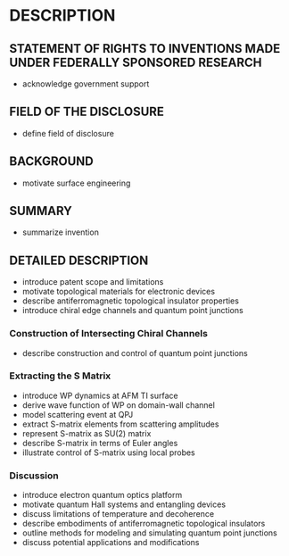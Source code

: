 # DESCRIPTION

## STATEMENT OF RIGHTS TO INVENTIONS MADE UNDER FEDERALLY SPONSORED RESEARCH

- acknowledge government support

## FIELD OF THE DISCLOSURE

- define field of disclosure

## BACKGROUND

- motivate surface engineering

## SUMMARY

- summarize invention

## DETAILED DESCRIPTION

- introduce patent scope and limitations
- motivate topological materials for electronic devices
- describe antiferromagnetic topological insulator properties
- introduce chiral edge channels and quantum point junctions

### Construction of Intersecting Chiral Channels

- describe construction and control of quantum point junctions

### Extracting the S Matrix

- introduce WP dynamics at AFM TI surface
- derive wave function of WP on domain-wall channel
- model scattering event at QPJ
- extract S-matrix elements from scattering amplitudes
- represent S-matrix as SU(2) matrix
- describe S-matrix in terms of Euler angles
- illustrate control of S-matrix using local probes

### Discussion

- introduce electron quantum optics platform
- motivate quantum Hall systems and entangling devices
- discuss limitations of temperature and decoherence
- describe embodiments of antiferromagnetic topological insulators
- outline methods for modeling and simulating quantum point junctions
- discuss potential applications and modifications

